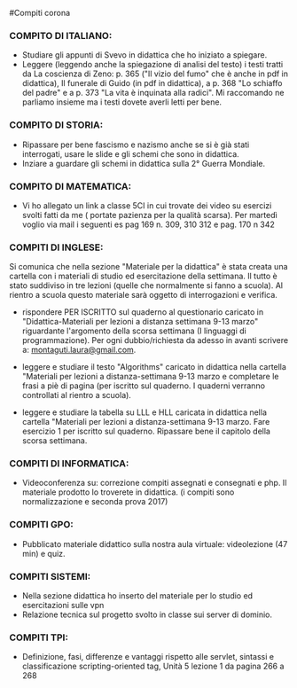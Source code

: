 #Compiti corona

### COMPITO DI ITALIANO: 
* Studiare gli appunti di Svevo in didattica che ho iniziato a spiegare. 
* Leggere (leggendo anche la spiegazione di analisi del testo) i testi tratti da La coscienza di Zeno: p. 365 ("Il vizio del fumo" che è anche in pdf in didattica), Il funerale di Guido (in pdf in didattica), a p. 368 "Lo schiaffo del padre" e a p. 373 "La vita è inquinata alla radici". Mi raccomando ne parliamo insieme ma i testi dovete averli letti per bene.

### COMPITO DI STORIA: 
* Ripassare per bene fascismo e nazismo anche se si è già stati interrogati, usare le slide e gli schemi che sono in didattica. 
* Inziare a guardare gli schemi in didattica sulla 2° Guerra Mondiale.

### COMPITO DI MATEMATICA: 
* Vi ho allegato un link a classe 5CI in cui trovate dei video su esercizi svolti fatti da me ( portate pazienza per la qualità scarsa). Per martedì voglio via mail i seguenti es pag 169 n. 309, 310 312 e pag. 170 n 342

### COMPITI DI INGLESE: 
Si comunica che nella sezione "Materiale per la didattica" è stata creata una cartella con i materiali di studio ed esercitazione della settimana. Il tutto è stato suddiviso in tre lezioni (quelle che normalmente si fanno a scuola). Al rientro a scuola questo materiale sarà oggetto di interrogazioni e verifica.

* rispondere PER ISCRITTO sul quaderno al questionario caricato in "Didattica-Materiali per lezioni a distanza settimana 9-13 marzo" riguardante l'argomento della scorsa settimana (I linguaggi di programmazione). Per ogni dubbio/richiesta da adesso in avanti scrivere a: montaguti.laura@gmail.com.

* leggere e studiare il testo "Algorithms" caricato in didattica nella cartella "Materiali per lezioni a distanza-settimana 9-13 marzo e completare le frasi a piè di pagina (per iscritto sul quaderno. I quaderni verranno controllati al rientro a scuola).

* leggere e studiare la tabella su LLL e HLL caricata in didattica nella cartella "Materiali per lezioni a distanza-settimana 9-13 marzo. Fare esercizio 1 per iscritto sul quaderno. Ripassare bene il capitolo della scorsa settimana.

### COMPITI DI INFORMATICA: 
* Videoconferenza su: correzione compiti assegnati e consegnati e php. Il materiale prodotto lo troverete in didattica.
(i compiti sono normalizzazione e seconda prova 2017)

### COMPITI GPO: 
* Pubblicato materiale didattico sulla nostra aula virtuale: videolezione (47 min) e quiz.

### COMPITI SISTEMI:
* Nella sezione didattica ho inserto del materiale per lo studio ed esercitazioni sulle vpn
* Relazione tecnica sul progetto svolto in classe sui server di dominio.

### COMPITI TPI:  
* Definizione, fasi, differenze e vantaggi rispetto alle servlet, sintassi e classificazione scripting-oriented tag,
Unità 5 lezione 1 da pagina 266 a 268